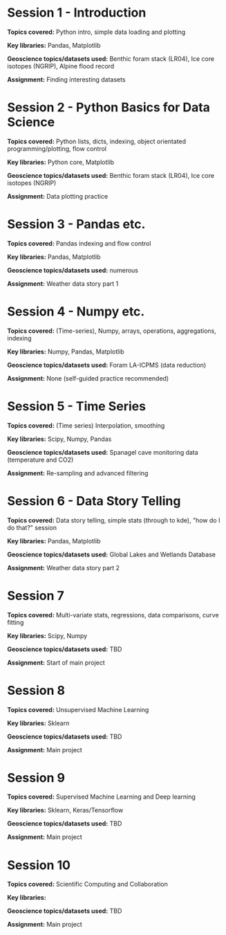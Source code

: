 # Session 1 - Introduction
**Topics covered:** Python intro, simple data loading and plotting

**Key libraries:** Pandas, Matplotlib

**Geoscience topics/datasets used:** Benthic foram stack (LR04), Ice core isotopes (NGRIP), Alpine flood record

**Assignment:** Finding interesting datasets

# Session 2 - Python Basics for Data Science
**Topics covered:** Python lists, dicts, indexing, object orientated programming/plotting, flow control

**Key libraries:** Python core, Matplotlib

**Geoscience topics/datasets used:** Benthic foram stack (LR04), Ice core isotopes (NGRIP)

**Assignment:** Data plotting practice

# Session 3 - Pandas etc.
**Topics covered:** Pandas indexing and  flow control

**Key libraries:** Pandas, Matplotlib

**Geoscience topics/datasets used:** numerous

**Assignment:** Weather data story part 1

# Session 4 - Numpy etc.
**Topics covered:** (Time-series), Numpy, arrays, operations, aggregations, indexing

**Key libraries:** Numpy, Pandas, Matplotlib

**Geoscience topics/datasets used:** Foram LA-ICPMS (data reduction)

**Assignment:** None (self-guided practice recommended)

# Session 5 - Time Series
**Topics covered:** (Time series) Interpolation, smoothing

**Key libraries:** Scipy, Numpy, Pandas

**Geoscience topics/datasets used:** Spanagel cave monitoring data (temperature and CO2)

**Assignment:** Re-sampling and advanced filtering

# Session 6 - Data Story Telling
**Topics covered:** Data story telling, simple stats (through to kde), "how do I do that?" session

**Key libraries:** Pandas, Matplotlib

**Geoscience topics/datasets used:** Global Lakes and Wetlands Database

**Assignment:** Weather data story part 2

# Session 7
**Topics covered:** Multi-variate stats, regressions, data comparisons, curve fitting

**Key libraries:** Scipy, Numpy

**Geoscience topics/datasets used:** TBD

**Assignment:** Start of main project

# Session 8
**Topics covered:** Unsupervised Machine Learning

**Key libraries:** Sklearn

**Geoscience topics/datasets used:** TBD

**Assignment:** Main project

# Session 9
**Topics covered:** Supervised Machine Learning and Deep learning

**Key libraries:** Sklearn, Keras/Tensorflow

**Geoscience topics/datasets used:** TBD

**Assignment:** Main project

# Session 10
**Topics covered:** Scientific Computing and Collaboration

**Key libraries:**

**Geoscience topics/datasets used:** TBD

**Assignment:** Main project


